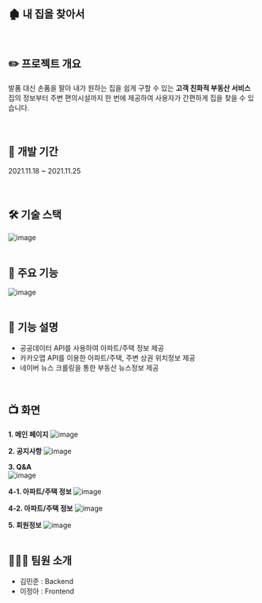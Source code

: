 ## 🏚️ 내 집을 찾아서  
<br/>

## ✏️ 프로젝트 개요   
발품 대신 손품을 팔아 내가 원하는 집을 쉽게 구할 수 있는 **고객 친화적 부동산 서비스**   
집의 정보부터 주변 편의시설까지 한 번에 제공하여 사용자가 간편하게 집을 찾을 수 있습니다.   
<br/><br/>

## 📆 개발 기간
2021.11.18 ~ 2021.11.25   
<br/><br/>

## 🛠️ 기술 스택
![image](https://user-images.githubusercontent.com/51371085/163800005-1bb919a4-2c18-4692-9d10-054e1071577e.png)   
<br/>

## 🚒 주요 기능
![image](https://user-images.githubusercontent.com/51371085/163800563-cdc7e267-d28b-44b0-bf9a-f95f1862a7f1.png)   
<br/>

## 🔮 기능 설명
- 공공데이터 API를 사용하여 아파트/주택 정보 제공
- 카카오맵 API를 이용한 아파트/주택, 주변 상권 위치정보 제공
- 네이버 뉴스 크롤링을 통한 부동산 뉴스정보 제공   
<br/>

## 📺 화면  
**1. 메인 페이지**
![image](https://user-images.githubusercontent.com/51371085/163801732-08079437-e4a1-4a2e-afda-5eb1f2b018f4.png)


**2. 공지사항**
![image](https://user-images.githubusercontent.com/51371085/163804562-d9818931-bf10-45be-ad86-856e4cbdfb20.png)


**3. Q&A**   
![image](https://user-images.githubusercontent.com/51371085/163803959-949bee59-5321-4196-8981-3fe57afc6226.png)


**4-1. 아파트/주택 정보**
![image](https://user-images.githubusercontent.com/51371085/163802808-a0c78955-84a1-4268-a0b8-e209bbbc5792.png)


**4-2. 아파트/주택 정보**
![image](https://user-images.githubusercontent.com/51371085/163805041-97761132-e12b-4846-9930-2f5a7d355381.png)


**5. 회원정보**
![image](https://user-images.githubusercontent.com/51371085/163805908-c7d8a792-26b5-485d-98ad-5fbc64737bbe.png)   
<br/>

## 🧑‍🤝‍🧑 팀원 소개
- 김민준 : Backend
- 이정아 : Frontend
